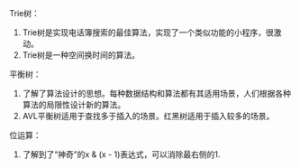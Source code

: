 Trie树：
  1. Trie树是实现电话簿搜索的最佳算法，实现了一个类似功能的小程序，很激动。
  2. Trie树是一种空间换时间的算法。
  
平衡树：
  1. 了解了算法设计的思想。每种数据结构和算法都有其适用场景，人们根据各种算法的局限性设计新的算法。
  2. AVL平衡树适用于查找多于插入的场景。红黑树适用于插入较多的场景。

位运算：
  1. 了解到了“神奇”的x & (x - 1)表达式，可以消除最右侧的1.
